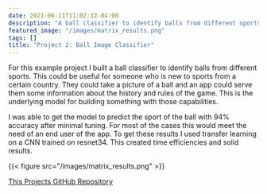 ```yaml
---
date: 2021-06-11T11:02:32-04:00
description: "A ball classifier to identify balls from different sports"
featured_image: "/images/matrix_results.png"
tags: []
title: "Project 2: Ball Image Classifier"
---
```

For this example project I built a ball classifier to identify balls from different sports. This could be useful for someone who is new to sports from a certain country. They could take a picture of a ball and an app could serve them some information about the history and rules of the game. This is the underlying model for building something with those capabilities.

I was able to get the model to predict the sport of the ball with 94% accuracy after minimal tuning. For most of the cases this would meet the need of an end user of the app. To get these results I used transfer learning on a CNN trained on resnet34. This created time efficiencies and solid results.

{{< figure src="/images/matrix_results.png" >}}

[This Projects GitHub Repository](https://github.com/PlayingNumbers/ds_salary_proj)


